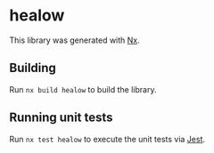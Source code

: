 # healow

This library was generated with [Nx](https://nx.dev).

## Building

Run `nx build healow` to build the library.

## Running unit tests

Run `nx test healow` to execute the unit tests via [Jest](https://jestjs.io).
